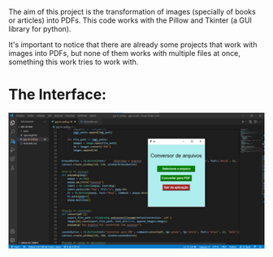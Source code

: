 The aim of this project is the transformation of images (specially of books or articles) into PDFs. This code works with the Pillow and Tkinter (a GUI library for python). 

It's important to notice that there are already some projects that work with images into PDFs, but none of them works with multiple files at once, something this work tries to work with.

# The Interface:

![GUI of the project](https://github.com/dansal0807/image-to-pdf/blob/main/jpg-topdf.jpeg)
